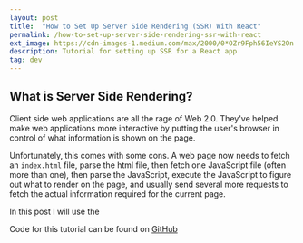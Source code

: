 ```yaml
---
layout: post
title:  "How to Set Up Server Side Rendering (SSR) With React"
permalink: /how-to-set-up-server-side-rendering-ssr-with-react
ext_image: https://cdn-images-1.medium.com/max/2000/0*OZr9Fph56IeYS2On.png
description: Tutorial for setting up SSR for a React app
tag: dev
---
```


## What is Server Side Rendering?

Client side web applications are all the rage of Web 2.0. They've helped make web applications more interactive by putting the user's browser in control of what information is shown on the page.

Unfortunately, this comes with some cons. A web page now needs to fetch an `index.html` file, parse the html file, then fetch one JavaScript file (often more than one), then parse the JavaScript, execute the JavaScript to figure out what to render on the page, and usually send several more requests to fetch the actual information required for the current page.

In this post I will use the 

Code for this tutorial can be found on [GitHub](https://github.com/adamjberg/react-ssr)


